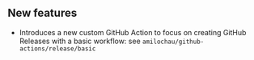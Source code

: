 [//]: # (Format this CHANGELOG.md with these titles:)
[//]: # (Breaking changes)
[//]: # (New features)
[//]: # (Bug fixes)
[//]: # (Minor changes)

## New features

- Introduces a new custom GitHub Action to focus on creating GitHub Releases with a basic workflow: see `amilochau/github-actions/release/basic`

